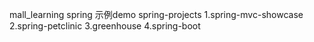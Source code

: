 mall_learning 
spring 示例demo spring-projects
1.spring-mvc-showcase
2.spring-petclinic
3.greenhouse
4.spring-boot
